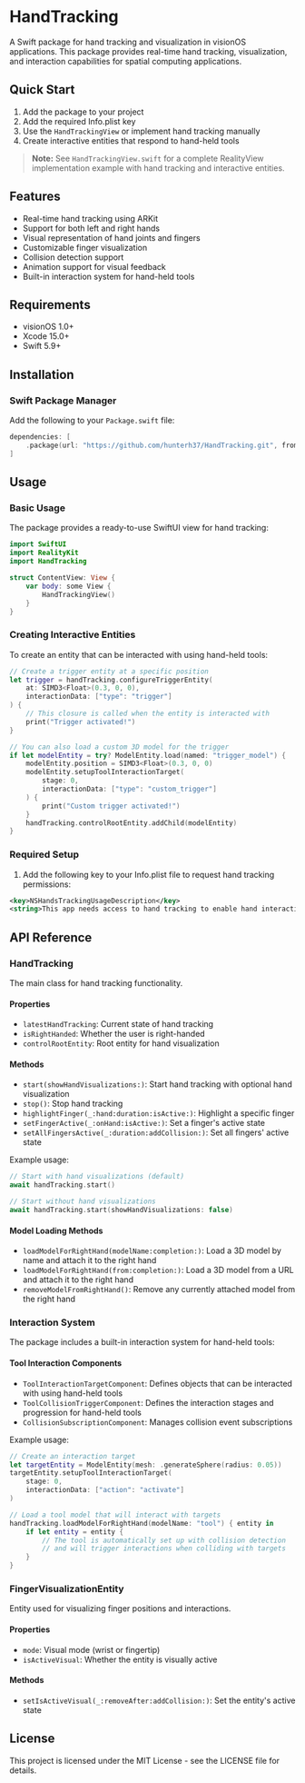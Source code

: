 # HandTracking

A Swift package for hand tracking and visualization in visionOS applications. This package provides real-time hand tracking, visualization, and interaction capabilities for spatial computing applications.

## Quick Start

1. Add the package to your project
2. Add the required Info.plist key
3. Use the `HandTrackingView` or implement hand tracking manually
4. Create interactive entities that respond to hand-held tools

> **Note:** See `HandTrackingView.swift` for a complete RealityView implementation example with hand tracking and interactive entities.

## Features

- Real-time hand tracking using ARKit
- Support for both left and right hands
- Visual representation of hand joints and fingers
- Customizable finger visualization
- Collision detection support
- Animation support for visual feedback
- Built-in interaction system for hand-held tools

## Requirements

- visionOS 1.0+
- Xcode 15.0+
- Swift 5.9+

## Installation

### Swift Package Manager

Add the following to your `Package.swift` file:

```swift
dependencies: [
    .package(url: "https://github.com/hunterh37/HandTracking.git", from: "1.0.0")
]
```

## Usage

### Basic Usage

The package provides a ready-to-use SwiftUI view for hand tracking:

```swift
import SwiftUI
import RealityKit
import HandTracking

struct ContentView: View {
    var body: some View {
        HandTrackingView()
    }
}
```

### Creating Interactive Entities

To create an entity that can be interacted with using hand-held tools:

```swift
// Create a trigger entity at a specific position
let trigger = handTracking.configureTriggerEntity(
    at: SIMD3<Float>(0.3, 0, 0),
    interactionData: ["type": "trigger"]
) {
    // This closure is called when the entity is interacted with
    print("Trigger activated!")
}

// You can also load a custom 3D model for the trigger
if let modelEntity = try? ModelEntity.load(named: "trigger_model") {
    modelEntity.position = SIMD3<Float>(0.3, 0, 0)
    modelEntity.setupToolInteractionTarget(
        stage: 0,
        interactionData: ["type": "custom_trigger"]
    ) {
        print("Custom trigger activated!")
    }
    handTracking.controlRootEntity.addChild(modelEntity)
}
```

### Required Setup

1. Add the following key to your Info.plist file to request hand tracking permissions:
```xml
<key>NSHandsTrackingUsageDescription</key>
<string>This app needs access to hand tracking to enable hand interaction features.</string>
```

## API Reference

### HandTracking

The main class for hand tracking functionality.

#### Properties

- `latestHandTracking`: Current state of hand tracking
- `isRightHanded`: Whether the user is right-handed
- `controlRootEntity`: Root entity for hand visualization

#### Methods

- `start(showHandVisualizations:)`: Start hand tracking with optional hand visualization
- `stop()`: Stop hand tracking
- `highlightFinger(_:hand:duration:isActive:)`: Highlight a specific finger
- `setFingerActive(_:onHand:isActive:)`: Set a finger's active state
- `setAllFingersActive(_:duration:addCollision:)`: Set all fingers' active state

Example usage:
```swift
// Start with hand visualizations (default)
await handTracking.start()

// Start without hand visualizations
await handTracking.start(showHandVisualizations: false)
```

#### Model Loading Methods

- `loadModelForRightHand(modelName:completion:)`: Load a 3D model by name and attach it to the right hand
- `loadModelForRightHand(from:completion:)`: Load a 3D model from a URL and attach it to the right hand
- `removeModelFromRightHand()`: Remove any currently attached model from the right hand

### Interaction System

The package includes a built-in interaction system for hand-held tools:

#### Tool Interaction Components

- `ToolInteractionTargetComponent`: Defines objects that can be interacted with using hand-held tools
- `ToolCollisionTriggerComponent`: Defines the interaction stages and progression for hand-held tools
- `CollisionSubscriptionComponent`: Manages collision event subscriptions

Example usage:
```swift
// Create an interaction target
let targetEntity = ModelEntity(mesh: .generateSphere(radius: 0.05))
targetEntity.setupToolInteractionTarget(
    stage: 0,
    interactionData: ["action": "activate"]
)

// Load a tool model that will interact with targets
handTracking.loadModelForRightHand(modelName: "tool") { entity in
    if let entity = entity {
        // The tool is automatically set up with collision detection
        // and will trigger interactions when colliding with targets
    }
}
```

### FingerVisualizationEntity

Entity used for visualizing finger positions and interactions.

#### Properties

- `mode`: Visual mode (wrist or fingertip)
- `isActiveVisual`: Whether the entity is visually active

#### Methods

- `setIsActiveVisual(_:removeAfter:addCollision:)`: Set the entity's active state

## License

This project is licensed under the MIT License - see the LICENSE file for details. 